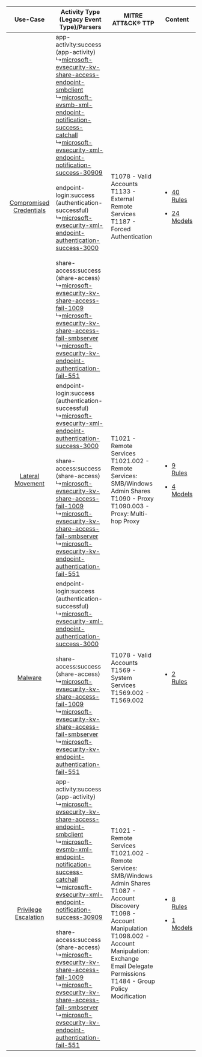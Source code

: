 |    Use-Case    | Activity Type (Legacy Event Type)/Parsers    | MITRE ATT&CK® TTP    | Content    |
|:----:| ---- | ---- | ---- |
| [Compromised Credentials](../../../UseCases/uc_compromised_credentials.md) |  app-activity:success (app-activity)<br> ↳[microsoft-evsecurity-kv-share-access-endpoint-smbclient](Ps/pC_microsoftevsecuritykvshareaccessendpointsmbclient.md)<br> ↳[microsoft-evsmb-xml-endpoint-notification-success-catchall](Ps/pC_microsoftevsmbxmlendpointnotificationsuccesscatchall.md)<br> ↳[microsoft-evsecurity-xml-endpoint-notification-success-30909](Ps/pC_microsoftevsecurityxmlendpointnotificationsuccess30909.md)<br><br> endpoint-login:success (authentication-successful)<br> ↳[microsoft-evsecurity-xml-endpoint-authentication-success-3000](Ps/pC_microsoftevsecurityxmlendpointauthenticationsuccess3000.md)<br><br> share-access:success (share-access)<br> ↳[microsoft-evsecurity-kv-share-access-fail-1009](Ps/pC_microsoftevsecuritykvshareaccessfail1009.md)<br> ↳[microsoft-evsecurity-kv-share-access-fail-smbserver](Ps/pC_microsoftevsecuritykvshareaccessfailsmbserver.md)<br> ↳[microsoft-evsecurity-kv-endpoint-authentication-fail-551](Ps/pC_microsoftevsecuritykvendpointauthenticationfail551.md)<br> | T1078 - Valid Accounts<br>T1133 - External Remote Services<br>T1187 - Forced Authentication<br>    | [<ul><li>40 Rules</li></ul><ul><li>24 Models</li></ul>](RM/r_m_microsoft_event_viewer_-_smb_Compromised_Credentials.md) |
|        [Lateral Movement](../../../UseCases/uc_lateral_movement.md)        |  endpoint-login:success (authentication-successful)<br> ↳[microsoft-evsecurity-xml-endpoint-authentication-success-3000](Ps/pC_microsoftevsecurityxmlendpointauthenticationsuccess3000.md)<br><br> share-access:success (share-access)<br> ↳[microsoft-evsecurity-kv-share-access-fail-1009](Ps/pC_microsoftevsecuritykvshareaccessfail1009.md)<br> ↳[microsoft-evsecurity-kv-share-access-fail-smbserver](Ps/pC_microsoftevsecuritykvshareaccessfailsmbserver.md)<br> ↳[microsoft-evsecurity-kv-endpoint-authentication-fail-551](Ps/pC_microsoftevsecuritykvendpointauthenticationfail551.md)<br>    | T1021 - Remote Services<br>T1021.002 - Remote Services: SMB/Windows Admin Shares<br>T1090 - Proxy<br>T1090.003 - Proxy: Multi-hop Proxy<br>    | [<ul><li>9 Rules</li></ul><ul><li>4 Models</li></ul>](RM/r_m_microsoft_event_viewer_-_smb_Lateral_Movement.md)          |
|    [Malware](../../../UseCases/uc_malware.md)    |  endpoint-login:success (authentication-successful)<br> ↳[microsoft-evsecurity-xml-endpoint-authentication-success-3000](Ps/pC_microsoftevsecurityxmlendpointauthenticationsuccess3000.md)<br><br> share-access:success (share-access)<br> ↳[microsoft-evsecurity-kv-share-access-fail-1009](Ps/pC_microsoftevsecuritykvshareaccessfail1009.md)<br> ↳[microsoft-evsecurity-kv-share-access-fail-smbserver](Ps/pC_microsoftevsecuritykvshareaccessfailsmbserver.md)<br> ↳[microsoft-evsecurity-kv-endpoint-authentication-fail-551](Ps/pC_microsoftevsecuritykvendpointauthenticationfail551.md)<br>    | T1078 - Valid Accounts<br>T1569 - System Services<br>T1569.002 - T1569.002<br>    | [<ul><li>2 Rules</li></ul>](RM/r_m_microsoft_event_viewer_-_smb_Malware.md)    |
|    [Privilege Escalation](../../../UseCases/uc_privilege_escalation.md)    |  app-activity:success (app-activity)<br> ↳[microsoft-evsecurity-kv-share-access-endpoint-smbclient](Ps/pC_microsoftevsecuritykvshareaccessendpointsmbclient.md)<br> ↳[microsoft-evsmb-xml-endpoint-notification-success-catchall](Ps/pC_microsoftevsmbxmlendpointnotificationsuccesscatchall.md)<br> ↳[microsoft-evsecurity-xml-endpoint-notification-success-30909](Ps/pC_microsoftevsecurityxmlendpointnotificationsuccess30909.md)<br><br> share-access:success (share-access)<br> ↳[microsoft-evsecurity-kv-share-access-fail-1009](Ps/pC_microsoftevsecuritykvshareaccessfail1009.md)<br> ↳[microsoft-evsecurity-kv-share-access-fail-smbserver](Ps/pC_microsoftevsecuritykvshareaccessfailsmbserver.md)<br> ↳[microsoft-evsecurity-kv-endpoint-authentication-fail-551](Ps/pC_microsoftevsecuritykvendpointauthenticationfail551.md)<br>    | T1021 - Remote Services<br>T1021.002 - Remote Services: SMB/Windows Admin Shares<br>T1087 - Account Discovery<br>T1098 - Account Manipulation<br>T1098.002 - Account Manipulation: Exchange Email Delegate Permissions<br>T1484 - Group Policy Modification<br> | [<ul><li>8 Rules</li></ul><ul><li>1 Models</li></ul>](RM/r_m_microsoft_event_viewer_-_smb_Privilege_Escalation.md)      |
